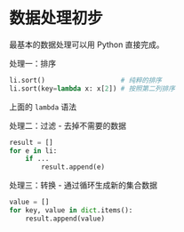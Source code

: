 # 数据处理初步

最基本的数据处理可以用 Python 直接完成。

处理一：排序

```python
li.sort()                   # 纯粹的排序
li.sort(key=lambda x: x[2]) # 按照第二列排序
```

上面的 `lambda` 语法



处理二：过滤 - 去掉不需要的数据

```python
result = []
for e in li:
    if ...
        result.append(e)
```

处理三：转换 - 通过循环生成新的集合数据

```python
value = []
for key, value in dict.items():
    result.append(value)
```

